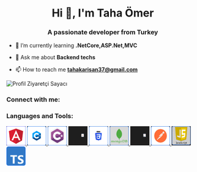 <h1 align="center">Hi 👋, I'm Taha Ömer</h1>
<h3 align="center">A passionate developer from Turkey</h3>

- 🌱 I’m currently learning **.NetCore,ASP.Net,MVC**

- 💬 Ask me about **Backend techs**

- 📫 How to reach me **tahakarisan37@gmail.com**

![Profil Ziyaretçi Sayacı](https://komarev.com/ghpvc/?username=tahakarisan&color=red)

<h3 align="left">Connect with me:</h3>
<p align="left">
</p>

<h3 align="left">Languages and Tools:</h3>
<p align="left">
  <a href="https://angular.io" target="_blank" rel="noreferrer">
    <img src="https://github.com/tahakarisan/tahakarisan/blob/main/Untitled.png" alt="Angular" width="50" height="50">
  </a>
  <a href="https://www.w3schools.com/cpp/" target="_blank" rel="noreferrer">
    <img src="https://github.com/tahakarisan/tahakarisan/blob/main/cpp.png" alt="C++" width="50" height="50">
  </a>
  <a href="https://www.w3schools.com/cs/" target="_blank" rel="noreferrer">
    <img src="https://github.com/tahakarisan/tahakarisan/blob/main/githubc%23.png" alt="C#" width="50" height="50">
  </a>
  <a href="https://www.w3.org/html/" target="_blank" rel="noreferrer">
    <img src="https://github.com/tahakarisan/tahakarisan/blob/main/html.png" alt="HTML5" width="50" height="50">
  </a>
  <a href="https://www.w3.org/css/" target="_blank" rel="noreferrer">
    <img src="https://github.com/tahakarisan/tahakarisan/blob/main/css.png" alt="CSS" width="50" height="50">
  </a>
  <a href="https://www.mongodb.com/" target="_blank" rel="noreferrer">
    <img src="https://github.com/tahakarisan/tahakarisan/blob/main/mongo.png" alt="MongoDB" width="50" height="50">
  </a>
  <a href="https://www.microsoft.com/en-us/sql-server" target="_blank" rel="noreferrer">
    <img src="https://github.com/tahakarisan/tahakarisan/blob/main/mssql.png" alt="MSSQL" width="50" height="50">
  </a>
  <a href="https://postman.com" target="_blank" rel="noreferrer">
    <img src="https://github.com/tahakarisan/tahakarisan/blob/main/Untitled (1).png" alt="Postman" width="50" height="50">
  </a>
  <a href="http://w3schools.com/js/" target="_blank" rel="noreferrer">
    <img src="https://github.com/tahakarisan/tahakarisan/blob/main/javascr.png" alt="JavaScript" width="50" height="50">
  </a>
  <a href="https://www.typescriptlang.org/" target="_blank" rel="noreferrer">
    <img src="https://github.com/tahakarisan/tahakarisan/blob/main/Typescript.svg 1.png" alt="TypeScript" width="50" height="50">
  </a>
</p>
